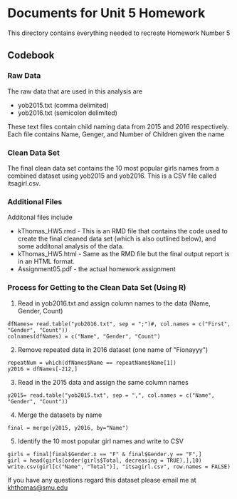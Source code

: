 # Documents for Unit 5 Homework

This directory contains everything needed to recreate Homework Number 5

## Codebook

### Raw Data
The raw data that are used in this analysis are 
* yob2015.txt (comma delimited)
* yob2016.txt (semicolon delimited)

These text files contain child naming data from 2015 and 2016 respectively. Each file contains Name, Genger, and Number of Children given the name

### Clean Data Set
The final clean data set contains the 10 most popular girls names from a combined dataset using yob2015 and yob2016. This is a CSV file called itsagirl.csv.

### Additional Files
Additonal files include
* kThomas_HW5.rmd - This is an RMD file that contains the code used to create the final cleaned data set (which is also outlined below), and some additonal analysis of the data.
* kThomas_HW5.html - Same as the RMD file but the final output report is in an HTML format.
* Assignment05.pdf - the actual homework assignment

### Process for Getting to the Clean Data Set (Using R)

1. Read in yob2016.txt and assign column names to the data (Name, Gender, Count)

```{r}
dfNames= read.table("yob2016.txt", sep = ";")#, col.names = c("First", "Gender", "Count"))
colnames(dfNames) = c("Name", "Gender", "Count")
```

2. Remove repeated data in 2016 dataset (one name of "Fionayyy")

```{r}
repeatNum = which(dfNames$Name == repeatName$Name[1])
y2016 = dfNames[-212,]
```

3. Read in the 2015 data and assign the same column names

```{r}
y2015= read.table("yob2015.txt", sep = ",", col.names = c("Name", "Gender", "Count"))
```

4. Merge the datasets by name
```{r}
final = merge(y2015, y2016, by="Name")
```

5. Identify the 10 most popular girl names and write to CSV
```{r}
girls = final[final$Gender.x == "F" & final$Gender.y == "F",]
girl = head(girls[order(girls$Total, decreasing = TRUE),],10)
write.csv(girl[c("Name", "Total")], "itsagirl.csv", row.names = FALSE)
```


If you have any questions regard this dataset please email me at khthomas@smu.edu